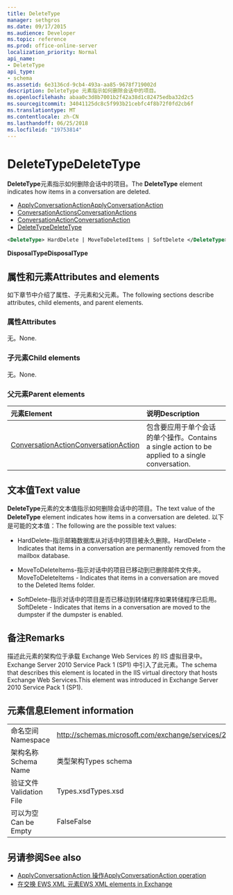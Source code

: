 ```yaml
---
title: DeleteType
manager: sethgros
ms.date: 09/17/2015
ms.audience: Developer
ms.topic: reference
ms.prod: office-online-server
localization_priority: Normal
api_name:
- DeleteType
api_type:
- schema
ms.assetid: 6e3136cd-9cb4-493a-aa85-9678f719002d
description: DeleteType 元素指示如何删除会话中的项目。
ms.openlocfilehash: abaa0c3d8b7001b2f42a38d1c82475edba32d2c5
ms.sourcegitcommit: 34041125dc8c5f993b21cebfc4f8b72f0fd2cb6f
ms.translationtype: MT
ms.contentlocale: zh-CN
ms.lasthandoff: 06/25/2018
ms.locfileid: "19753814"
---
```

# <a name="deletetype"></a><span data-ttu-id="f7f62-103">DeleteType</span><span class="sxs-lookup"><span data-stu-id="f7f62-103">DeleteType</span></span>

<span data-ttu-id="f7f62-104">**DeleteType**元素指示如何删除会话中的项目。</span><span class="sxs-lookup"><span data-stu-id="f7f62-104">The **DeleteType** element indicates how items in a conversation are deleted.</span></span> 
  
- [<span data-ttu-id="f7f62-105">ApplyConversationAction</span><span class="sxs-lookup"><span data-stu-id="f7f62-105">ApplyConversationAction</span></span>](applyconversationaction.md)  
- [<span data-ttu-id="f7f62-106">ConversationActions</span><span class="sxs-lookup"><span data-stu-id="f7f62-106">ConversationActions</span></span>](conversationactions.md)  
- [<span data-ttu-id="f7f62-107">ConversationAction</span><span class="sxs-lookup"><span data-stu-id="f7f62-107">ConversationAction</span></span>](conversationaction.md)  
- [<span data-ttu-id="f7f62-108">DeleteType</span><span class="sxs-lookup"><span data-stu-id="f7f62-108">DeleteType</span></span>](deletetype.md)
  
```XML
<DeleteType> HardDelete | MoveToDeletedItems | SoftDelete </DeleteType>
```

 <span data-ttu-id="f7f62-109">**DisposalType**</span><span class="sxs-lookup"><span data-stu-id="f7f62-109">**DisposalType**</span></span>
## <a name="attributes-and-elements"></a><span data-ttu-id="f7f62-110">属性和元素</span><span class="sxs-lookup"><span data-stu-id="f7f62-110">Attributes and elements</span></span>

<span data-ttu-id="f7f62-111">如下章节中介绍了属性、子元素和父元素。</span><span class="sxs-lookup"><span data-stu-id="f7f62-111">The following sections describe attributes, child elements, and parent elements.</span></span>
  
### <a name="attributes"></a><span data-ttu-id="f7f62-112">属性</span><span class="sxs-lookup"><span data-stu-id="f7f62-112">Attributes</span></span>

<span data-ttu-id="f7f62-113">无。</span><span class="sxs-lookup"><span data-stu-id="f7f62-113">None.</span></span>
  
### <a name="child-elements"></a><span data-ttu-id="f7f62-114">子元素</span><span class="sxs-lookup"><span data-stu-id="f7f62-114">Child elements</span></span>

<span data-ttu-id="f7f62-115">无。</span><span class="sxs-lookup"><span data-stu-id="f7f62-115">None.</span></span>
  
### <a name="parent-elements"></a><span data-ttu-id="f7f62-116">父元素</span><span class="sxs-lookup"><span data-stu-id="f7f62-116">Parent elements</span></span>

|<span data-ttu-id="f7f62-117">**元素**</span><span class="sxs-lookup"><span data-stu-id="f7f62-117">**Element**</span></span>|<span data-ttu-id="f7f62-118">**说明**</span><span class="sxs-lookup"><span data-stu-id="f7f62-118">**Description**</span></span>|
|:-----|:-----|
|[<span data-ttu-id="f7f62-119">ConversationAction</span><span class="sxs-lookup"><span data-stu-id="f7f62-119">ConversationAction</span></span>](conversationaction.md) <br/> |<span data-ttu-id="f7f62-120">包含要应用于单个会话的单个操作。</span><span class="sxs-lookup"><span data-stu-id="f7f62-120">Contains a single action to be applied to a single conversation.</span></span>  <br/> |
   
## <a name="text-value"></a><span data-ttu-id="f7f62-121">文本值</span><span class="sxs-lookup"><span data-stu-id="f7f62-121">Text value</span></span>

<span data-ttu-id="f7f62-122">**DeleteType**元素的文本值指示如何删除会话中的项目。</span><span class="sxs-lookup"><span data-stu-id="f7f62-122">The text value of the **DeleteType** element indicates how items in a conversation are deleted.</span></span> <span data-ttu-id="f7f62-123">以下是可能的文本值：</span><span class="sxs-lookup"><span data-stu-id="f7f62-123">The following are the possible text values:</span></span> 
  
- <span data-ttu-id="f7f62-124">HardDelete-指示邮箱数据库从对话中的项目被永久删除。</span><span class="sxs-lookup"><span data-stu-id="f7f62-124">HardDelete - Indicates that items in a conversation are permanently removed from the mailbox database.</span></span>
    
- <span data-ttu-id="f7f62-125">MoveToDeleteItems-指示对话中的项目已移动到已删除邮件文件夹。</span><span class="sxs-lookup"><span data-stu-id="f7f62-125">MoveToDeleteItems - Indicates that items in a conversation are moved to the Deleted Items folder.</span></span>
    
- <span data-ttu-id="f7f62-126">SoftDelete-指示对话中的项目是否已移动到转储程序如果转储程序已启用。</span><span class="sxs-lookup"><span data-stu-id="f7f62-126">SoftDelete - Indicates that items in a conversation are moved to the dumpster if the dumpster is enabled.</span></span>
    
## <a name="remarks"></a><span data-ttu-id="f7f62-127">备注</span><span class="sxs-lookup"><span data-stu-id="f7f62-127">Remarks</span></span>

<span data-ttu-id="f7f62-128">描述此元素的架构位于承载 Exchange Web Services 的 IIS 虚拟目录中。Exchange Server 2010 Service Pack 1 (SP1) 中引入了此元素。</span><span class="sxs-lookup"><span data-stu-id="f7f62-128">The schema that describes this element is located in the IIS virtual directory that hosts Exchange Web Services.This element was introduced in Exchange Server 2010 Service Pack 1 (SP1).</span></span>
  
## <a name="element-information"></a><span data-ttu-id="f7f62-129">元素信息</span><span class="sxs-lookup"><span data-stu-id="f7f62-129">Element information</span></span>

|||
|:-----|:-----|
|<span data-ttu-id="f7f62-130">命名空间</span><span class="sxs-lookup"><span data-stu-id="f7f62-130">Namespace</span></span>  <br/> |http://schemas.microsoft.com/exchange/services/2006/types  <br/> |
|<span data-ttu-id="f7f62-131">架构名称</span><span class="sxs-lookup"><span data-stu-id="f7f62-131">Schema Name</span></span>  <br/> |<span data-ttu-id="f7f62-132">类型架构</span><span class="sxs-lookup"><span data-stu-id="f7f62-132">Types schema</span></span>  <br/> |
|<span data-ttu-id="f7f62-133">验证文件</span><span class="sxs-lookup"><span data-stu-id="f7f62-133">Validation File</span></span>  <br/> |<span data-ttu-id="f7f62-134">Types.xsd</span><span class="sxs-lookup"><span data-stu-id="f7f62-134">Types.xsd</span></span>  <br/> |
|<span data-ttu-id="f7f62-135">可以为空</span><span class="sxs-lookup"><span data-stu-id="f7f62-135">Can be Empty</span></span>  <br/> |<span data-ttu-id="f7f62-136">False</span><span class="sxs-lookup"><span data-stu-id="f7f62-136">False</span></span>  <br/> |
   
## <a name="see-also"></a><span data-ttu-id="f7f62-137">另请参阅</span><span class="sxs-lookup"><span data-stu-id="f7f62-137">See also</span></span>

- [<span data-ttu-id="f7f62-138">ApplyConversationAction 操作</span><span class="sxs-lookup"><span data-stu-id="f7f62-138">ApplyConversationAction operation</span></span>](applyconversationaction-operation.md)
- [<span data-ttu-id="f7f62-139">在交换 EWS XML 元素</span><span class="sxs-lookup"><span data-stu-id="f7f62-139">EWS XML elements in Exchange</span></span>](ews-xml-elements-in-exchange.md)

